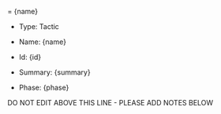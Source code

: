 = {name}

* Type: Tactic

* Name: {name}

* Id: {id}

* Summary: {summary}

* Phase: {phase}

DO NOT EDIT ABOVE THIS LINE - PLEASE ADD NOTES BELOW
